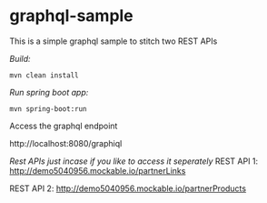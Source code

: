 # graphql-sample

This is a simple graphql sample to stitch two REST APIs 

*Build:* 

    mvn clean install


*Run spring boot app:*

    mvn spring-boot:run

Access the graphql endpoint

http://localhost:8080/graphiql    


*Rest APIs just incase if you like to access it seperately*
REST API 1: 
    http://demo5040956.mockable.io/partnerLinks
    
REST API 2: 
    http://demo5040956.mockable.io/partnerProducts
    
    
    
